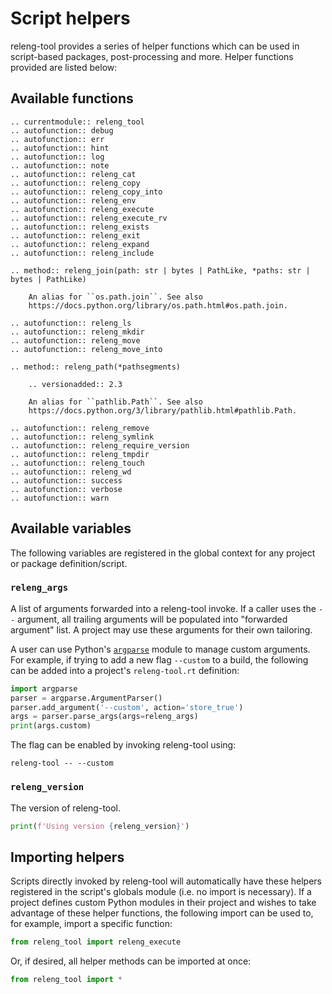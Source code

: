 # Script helpers

releng-tool provides a series of helper functions which can be used in
script-based packages, post-processing and more. Helper functions provided
are listed below:

## Available functions

```{eval-rst}
.. currentmodule:: releng_tool
.. autofunction:: debug
.. autofunction:: err
.. autofunction:: hint
.. autofunction:: log
.. autofunction:: note
.. autofunction:: releng_cat
.. autofunction:: releng_copy
.. autofunction:: releng_copy_into
.. autofunction:: releng_env
.. autofunction:: releng_execute
.. autofunction:: releng_execute_rv
.. autofunction:: releng_exists
.. autofunction:: releng_exit
.. autofunction:: releng_expand
.. autofunction:: releng_include

.. method:: releng_join(path: str | bytes | PathLike, *paths: str | bytes | PathLike)

    An alias for ``os.path.join``. See also
    https://docs.python.org/library/os.path.html#os.path.join.

.. autofunction:: releng_ls
.. autofunction:: releng_mkdir
.. autofunction:: releng_move
.. autofunction:: releng_move_into

.. method:: releng_path(*pathsegments)

    .. versionadded:: 2.3

    An alias for ``pathlib.Path``. See also
    https://docs.python.org/3/library/pathlib.html#pathlib.Path.

.. autofunction:: releng_remove
.. autofunction:: releng_symlink
.. autofunction:: releng_require_version
.. autofunction:: releng_tmpdir
.. autofunction:: releng_touch
.. autofunction:: releng_wd
.. autofunction:: success
.. autofunction:: verbose
.. autofunction:: warn
```

## Available variables

The following variables are registered in the global context for any
project or package definition/script.

### `releng_args`

A list of arguments forwarded into a releng-tool invoke. If a caller uses
the `--` argument, all trailing arguments will be populated into
"forwarded argument" list. A project may use these arguments for their own
tailoring.

A user can use Python's [`argparse`][argparse] module to manage custom
arguments. For example, if trying to add a new flag `--custom` to a build,
the following can be added into a project's `releng-tool.rt` definition:

```python
import argparse
parser = argparse.ArgumentParser()
parser.add_argument('--custom', action='store_true')
args = parser.parse_args(args=releng_args)
print(args.custom)
```

The flag can be enabled by invoking releng-tool using:

```
releng-tool -- --custom
```

### `releng_version`

The version of releng-tool.

```python
print(f'Using version {releng_version}')
```

## Importing helpers

Scripts directly invoked by releng-tool will automatically have these helpers
registered in the script's globals module (i.e. no import is necessary). If a
project defines custom Python modules in their project and wishes to take
advantage of these helper functions, the following import can be used to, for
example, import a specific function:

```python
from releng_tool import releng_execute
```

Or, if desired, all helper methods can be imported at once:

```python
from releng_tool import *
```


[argparse]: https://docs.python.org/3/library/argparse.html
